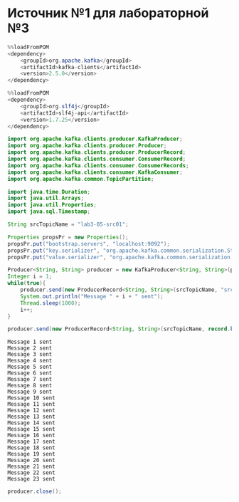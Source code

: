 # Источник №1 для лабораторной №3


```Java
%%loadFromPOM
<dependency>
    <groupId>org.apache.kafka</groupId>
    <artifactId>kafka-clients</artifactId>
    <version>2.5.0</version>
</dependency>
```


```Java
%%loadFromPOM
<dependency>
    <groupId>org.slf4j</groupId>
    <artifactId>slf4j-api</artifactId>
    <version>1.7.25</version>
</dependency>
```


```Java
import org.apache.kafka.clients.producer.KafkaProducer;
import org.apache.kafka.clients.producer.Producer;
import org.apache.kafka.clients.producer.ProducerRecord;
import org.apache.kafka.clients.consumer.ConsumerRecord;
import org.apache.kafka.clients.consumer.ConsumerRecords;
import org.apache.kafka.clients.consumer.KafkaConsumer;
import org.apache.kafka.common.TopicPartition;

import java.time.Duration;
import java.util.Arrays;
import java.util.Properties;
import java.sql.Timestamp;
```


```Java
String srcTopicName = "lab3-05-src01";

Properties propsPr = new Properties();
propsPr.put("bootstrap.servers", "localhost:9092");
propsPr.put("key.serializer", "org.apache.kafka.common.serialization.StringSerializer");
propsPr.put("value.serializer", "org.apache.kafka.common.serialization.StringSerializer");

Producer<String, String> producer = new KafkaProducer<String, String>(propsPr);
Integer i = 1;
while(true){
    producer.send(new ProducerRecord<String, String>(srcTopicName, "src1","src1 msg #" + i));
    System.out.println("Message " + i + " sent");
    Thread.sleep(1000);
    i++;
}

producer.send(new ProducerRecord<String, String>(srcTopicName, record.key(), record.value()));    
```
    Message 1 sent
    Message 2 sent
    Message 3 sent
    Message 4 sent
    Message 5 sent
    Message 6 sent
    Message 7 sent
    Message 8 sent
    Message 9 sent
    Message 10 sent
    Message 11 sent
    Message 12 sent
    Message 13 sent
    Message 14 sent
    Message 15 sent
    Message 16 sent
    Message 17 sent
    Message 18 sent
    Message 19 sent
    Message 20 sent
    Message 21 sent
    Message 22 sent
    Message 23 sent

```Java
producer.close();
```
